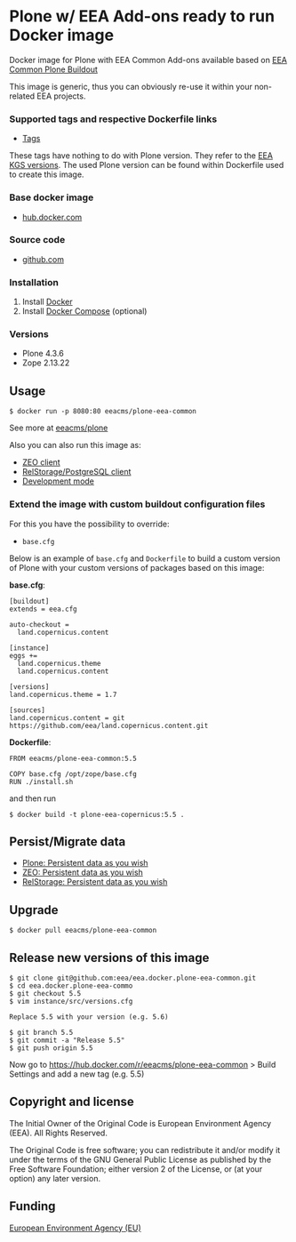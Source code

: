 # Plone w/ EEA Add-ons ready to run Docker image

Docker image for Plone with EEA Common Add-ons available based on
[EEA Common Plone Buildout](https://github.com/eea/eea.plonebuildout.core)

This image is generic, thus you can obviously re-use it within
your non-related EEA projects.

### Supported tags and respective Dockerfile links

  - [Tags](https://hub.docker.com/r/eeacms/plone-eea-common/tags/)

These tags have nothing to do with Plone version. They refer to the
[EEA KGS versions](https://github.com/eea/eea.plonebuildout.core/tree/master/buildout-configs/kgs).
The used Plone version can be found within Dockerfile used to create this image.

### Base docker image

 - [hub.docker.com](https://hub.docker.com/r/eeacms/plone-eea-common/)

### Source code

  - [github.com](http://github.com/eea/eea.docker.plone-eea-common)

### Installation

1. Install [Docker](https://www.docker.com/)
2. Install [Docker Compose](https://docs.docker.com/compose/) (optional)

### Versions

* Plone 4.3.6
* Zope  2.13.22

## Usage

    $ docker run -p 8080:80 eeacms/plone-eea-common

See more at [eeacms/plone](https://github.com/eea/eea.docker.plone)

Also you can also run this image as:

* [ZEO client](https://github.com/eea/eea.docker.plone-eea-common/tree/master/zeoclient/README.md)
* [RelStorage/PostgreSQL client](https://github.com/eea/eea.docker.plone-eea-common/tree/master/relstorage/README.md)
* [Development mode](https://github.com/eea/eea.docker.plone-eea-common/tree/master/develop/README.md)

### Extend the image with custom buildout configuration files

For this you have the possibility to override:

* `base.cfg`

Below is an example of `base.cfg` and `Dockerfile` to build a custom version
of Plone with your custom versions of packages based on this image:

**base.cfg**:

    [buildout]
    extends = eea.cfg

    auto-checkout =
      land.copernicus.content

    [instance]
    eggs +=
      land.copernicus.theme
      land.copernicus.content

    [versions]
    land.copernicus.theme = 1.7

    [sources]
    land.copernicus.content = git https://github.com/eea/land.copernicus.content.git

**Dockerfile**:

    FROM eeacms/plone-eea-common:5.5

    COPY base.cfg /opt/zope/base.cfg
    RUN ./install.sh

and then run

    $ docker build -t plone-eea-copernicus:5.5 .


## Persist/Migrate data

* [Plone: Persistent data as you wish](https://github.com/eea/eea.docker.plone#persistent-data-as-you-wish)
* [ZEO: Persistent data as you wish](https://github.com/eea/eea.docker.zeoserver#persistent-data-as-you-wish)
* [RelStorage: Persistent data as you wish](https://github.com/eea/eea.docker.postgres#persistent-data-as-you-wish)

## Upgrade

    $ docker pull eeacms/plone-eea-common

## Release new versions of this image

    $ git clone git@github.com:eea/eea.docker.plone-eea-common.git
    $ cd eea.docker.plone-eea-commo
    $ git checkout 5.5
    $ vim instance/src/versions.cfg

    Replace 5.5 with your version (e.g. 5.6)

    $ git branch 5.5
    $ git commit -a "Release 5.5"
    $ git push origin 5.5

Now go to https://hub.docker.com/r/eeacms/plone-eea-common > Build Settings and
add a new tag (e.g. 5.5)

## Copyright and license

The Initial Owner of the Original Code is European Environment Agency (EEA).
All Rights Reserved.

The Original Code is free software;
you can redistribute it and/or modify it under the terms of the GNU
General Public License as published by the Free Software Foundation;
either version 2 of the License, or (at your option) any later
version.

## Funding

[European Environment Agency (EU)](http://eea.europa.eu)
